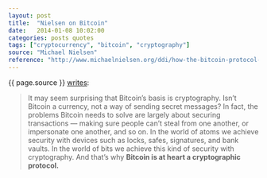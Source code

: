 ```yaml
---
layout: post
title:  "Nielsen on Bitcoin"
date:   2014-01-08 10:02:00
categories: posts quotes
tags: ["cryptocurrency", "bitcoin", "cryptography"]
source: "Michael Nielsen"
reference: "http://www.michaelnielsen.org/ddi/how-the-bitcoin-protocol-actually-works/"
---
```


{{ page.source }} [writes]({{page.reference}}):

> It may seem surprising that Bitcoin’s basis is cryptography. Isn’t Bitcoin a currency, not a way of sending secret messages? In fact, the problems Bitcoin needs to solve are largely about securing transactions — making sure people can’t steal from one another, or impersonate one another, and so on. In the world of atoms we achieve security with devices such as locks, safes, signatures, and bank vaults. In the world of bits we achieve this kind of security with cryptography. And that’s why <b>Bitcoin is at heart a cryptographic protocol.</b>
